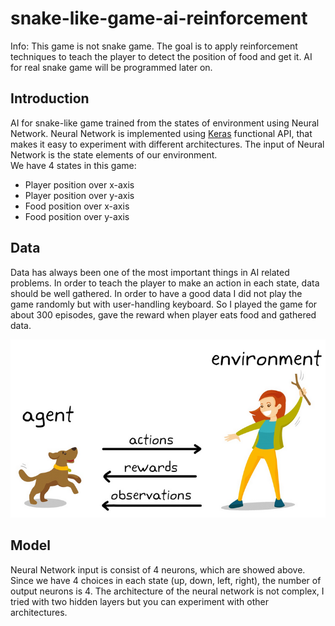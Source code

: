 # snake-like-game-ai-reinforcement

Info: This game is not snake game. The goal is to apply reinforcement techniques to teach the player to detect the position of food and get it. AI for real snake game will be programmed later on.

## Introduction
AI for snake-like game trained from the states of environment using Neural Network. Neural Network is implemented using [Keras](https://keras.io/) functional API, that makes it easy to experiment with different architectures. The input of Neural Network is the state elements of our environment. <br/> We have 4 states in this game:

* Player position over x-axis
* Player position over y-axis
* Food position over x-axis
* Food position over y-axis


## Data
Data has always been one of the most important things in AI related problems. In order to teach the player to make an action in each state, data should be well gathered. In order to have a good data I did not play the game randomly but with user-handling keyboard. So I played the game for about 300 episodes, gave the reward when player eats food and gathered data.  

![](imgs/reinfo_learning.png)



## Model

Neural Network input is consist of 4 neurons, which are showed above. Since we have 4 choices in each state (up, down, left, right), the number of output neurons is 4. The architecture of the neural network is not complex, I tried with two hidden layers but you can experiment with other architectures.



